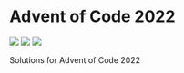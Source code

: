 # Advent of Code 2022

![](https://img.shields.io/badge/day%20📅-20-blue)
![](https://img.shields.io/badge/days%20completed-14-red)
![](https://img.shields.io/badge/stars%20⭐-28-yellow)

Solutions for Advent of Code 2022